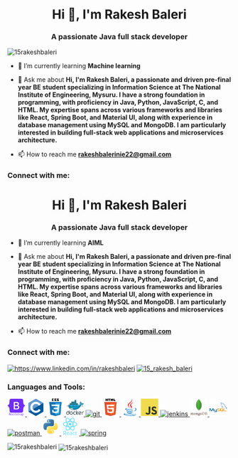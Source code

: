 <h1 align="center">Hi 👋, I'm Rakesh Baleri</h1>
<h3 align="center">A passionate Java full stack developer</h3>

<p align="left"> <img src="https://komarev.com/ghpvc/?username=15rakeshbaleri&label=Profile%20views&color=0e75b6&style=flat" alt="15rakeshbaleri" /> </p>


- 🌱 I’m currently learning **Machine learning**

- 💬 Ask me about **Hi, I'm Rakesh Baleri, a passionate and driven pre-final year BE student specializing in Information Science at The National Institute of Engineering, Mysuru. I have a strong foundation in programming, with proficiency in Java, Python, JavaScript, C, and HTML. My expertise spans across various frameworks and libraries like React, Spring Boot, and Material UI, along with experience in database management using MySQL and MongoDB. I am particularly interested in building full-stack web applications and microservices architecture.**

- 📫 How to reach me **rakeshbalerinie22@gmail.com**

<h3 align="left">Connect with me:</h3>
<p align="left">
<h1 align="center">Hi 👋, I'm Rakesh Baleri</h1>
<h3 align="center">A passionate Java full stack developer</h3>

- 🌱 I’m currently learning **AIML**

- 💬 Ask me about **Hi, I'm Rakesh Baleri, a passionate and driven pre-final year BE student specializing in Information Science at The National Institute of Engineering, Mysuru. I have a strong foundation in programming, with proficiency in Java, Python, JavaScript, C, and HTML. My expertise spans across various frameworks and libraries like React, Spring Boot, and Material UI, along with experience in database management using MySQL and MongoDB. I am particularly interested in building full-stack web applications and microservices architecture.**

- 📫 How to reach me **rakeshbalerinie22@gmail.com**

<h3 align="left">Connect with me:</h3>
<p align="left">
<a href="https://linkedin.com/in/https://www.linkedin.com/in/rakeshbaleri" target="blank"><img align="center" src="https://raw.githubusercontent.com/rahuldkjain/github-profile-readme-generator/master/src/images/icons/Social/linked-in-alt.svg" alt="https://www.linkedin.com/in/rakeshbaleri" height="30" width="40" /></a>
<a href="https://discord.gg/15_rakesh_baleri" target="blank"><img align="center" src="https://raw.githubusercontent.com/rahuldkjain/github-profile-readme-generator/master/src/images/icons/Social/discord.svg" alt="15_rakesh_baleri" height="30" width="40" /></a>
</p>

<h3 align="left">Languages and Tools:</h3>
<p align="left"> <a href="https://getbootstrap.com" target="_blank" rel="noreferrer"> <img src="https://raw.githubusercontent.com/devicons/devicon/master/icons/bootstrap/bootstrap-plain-wordmark.svg" alt="bootstrap" width="40" height="40"/> </a> <a href="https://www.cprogramming.com/" target="_blank" rel="noreferrer"> <img src="https://raw.githubusercontent.com/devicons/devicon/master/icons/c/c-original.svg" alt="c" width="40" height="40"/> </a> <a href="https://www.w3schools.com/css/" target="_blank" rel="noreferrer"> <img src="https://raw.githubusercontent.com/devicons/devicon/master/icons/css3/css3-original-wordmark.svg" alt="css3" width="40" height="40"/> </a> <a href="https://www.docker.com/" target="_blank" rel="noreferrer"> <img src="https://raw.githubusercontent.com/devicons/devicon/master/icons/docker/docker-original-wordmark.svg" alt="docker" width="40" height="40"/> </a> <a href="https://git-scm.com/" target="_blank" rel="noreferrer"> <img src="https://www.vectorlogo.zone/logos/git-scm/git-scm-icon.svg" alt="git" width="40" height="40"/> </a> <a href="https://www.w3.org/html/" target="_blank" rel="noreferrer"> <img src="https://raw.githubusercontent.com/devicons/devicon/master/icons/html5/html5-original-wordmark.svg" alt="html5" width="40" height="40"/> </a> <a href="https://www.java.com" target="_blank" rel="noreferrer"> <img src="https://raw.githubusercontent.com/devicons/devicon/master/icons/java/java-original.svg" alt="java" width="40" height="40"/> </a> <a href="https://developer.mozilla.org/en-US/docs/Web/JavaScript" target="_blank" rel="noreferrer"> <img src="https://raw.githubusercontent.com/devicons/devicon/master/icons/javascript/javascript-original.svg" alt="javascript" width="40" height="40"/> </a> <a href="https://www.jenkins.io" target="_blank" rel="noreferrer"> <img src="https://www.vectorlogo.zone/logos/jenkins/jenkins-icon.svg" alt="jenkins" width="40" height="40"/> </a> <a href="https://www.mongodb.com/" target="_blank" rel="noreferrer"> <img src="https://raw.githubusercontent.com/devicons/devicon/master/icons/mongodb/mongodb-original-wordmark.svg" alt="mongodb" width="40" height="40"/> </a> <a href="https://www.mysql.com/" target="_blank" rel="noreferrer"> <img src="https://raw.githubusercontent.com/devicons/devicon/master/icons/mysql/mysql-original-wordmark.svg" alt="mysql" width="40" height="40"/> </a> <a href="https://postman.com" target="_blank" rel="noreferrer"> <img src="https://www.vectorlogo.zone/logos/getpostman/getpostman-icon.svg" alt="postman" width="40" height="40"/> </a> <a href="https://www.python.org" target="_blank" rel="noreferrer"> <img src="https://raw.githubusercontent.com/devicons/devicon/master/icons/python/python-original.svg" alt="python" width="40" height="40"/> </a> <a href="https://reactjs.org/" target="_blank" rel="noreferrer"> <img src="https://raw.githubusercontent.com/devicons/devicon/master/icons/react/react-original-wordmark.svg" alt="react" width="40" height="40"/> </a> <a href="https://spring.io/" target="_blank" rel="noreferrer"> <img src="https://www.vectorlogo.zone/logos/springio/springio-icon.svg" alt="spring" width="40" height="40"/> </a> </p>

<p><img align="left" src="https://github-readme-stats.vercel.app/api/top-langs?username=15rakeshbaleri&show_icons=true&locale=en&layout=compact" alt="15rakeshbaleri" /></p>

<p>&nbsp;<img align="center" src="https://github-readme-stats.vercel.app/api?username=15rakeshbaleri&show_icons=true&locale=en" alt="15rakeshbaleri" /></p>
